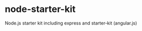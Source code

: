 node-starter-kit
================

Node.js starter kit including express and starter-kit (angular.js)
